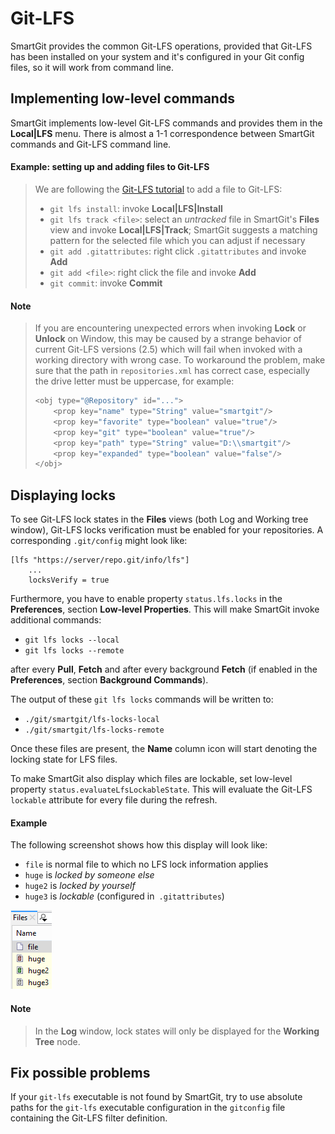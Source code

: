 # Git-LFS

SmartGit provides the common Git-LFS operations, provided that Git-LFS has been installed on your system and it's configured in your Git config files, so it will work from command line.

## Implementing low-level commands

SmartGit implements low-level Git-LFS commands and provides them in the **Local\|LFS** menu.
There is almost a 1-1 correspondence between SmartGit commands and Git-LFS command line.


#### Example: setting up and adding files to Git-LFS

> We are following the [Git-LFS tutorial](https://github.com/git-lfs/git-lfs/wiki/Tutorial) to add a file to Git-LFS:
> 
> -   `git lfs install`: invoke **Local\|LFS\|Install**
> -   `git lfs track <file>`: select an *untracked* file in SmartGit's **Files** view and invoke **Local\|LFS\|Track**;
>     SmartGit suggests a matching pattern for the selected file which you can adjust if necessary
> -   `git add .gitattributes`: right click `.gitattributes` and invoke **Add**
> -   `git add <file>`: right click the file and invoke **Add**
> -   `git commit`: invoke **Commit**

#### Note

> If you are encountering unexpected errors when invoking **Lock** or **Unlock** on Window, this may be caused by a strange behavior of current Git-LFS versions (2.5) which will fail when invoked with a working directory with wrong case.
> To workaround the problem, make sure that the path in `repositories.xml` has correct case, especially the drive letter must be uppercase, for example:
> 
> ``` java
> <obj type="@Repository" id="...">
>     <prop key="name" type="String" value="smartgit"/>
>     <prop key="favorite" type="boolean" value="true"/>
>     <prop key="git" type="boolean" value="true"/>
>     <prop key="path" type="String" value="D:\\smartgit"/>
>     <prop key="expanded" type="boolean" value="false"/>
> </obj>
> ```


## Displaying locks

To see Git-LFS lock states in the **Files** views (both Log and Working tree window), Git-LFS locks verification must be enabled for your repositories.
A corresponding `.git/config` might look like:
```
[lfs "https://server/repo.git/info/lfs"]
    ...
    locksVerify = true
```

Furthermore, you have to enable property `status.lfs.locks` in the **Preferences**, section **Low-level Properties**.
This will make SmartGit invoke additional commands:

-   `git lfs locks --local`
-   `git lfs locks --remote`

after every **Pull**, **Fetch** and after every background **Fetch** (if enabled in the **Preferences**, section **Background Commands**).

The output of these `git lfs locks` commands will be written to:

-   `./git/smartgit/lfs-locks-local`
-   `./git/smartgit/lfs-locks-remote`

Once these files are present, the **Name** column icon will start denoting the locking state for LFS files.

To make SmartGit also display which files are lockable, set low-level property `status.evaluateLfsLockableState`.
This will evaluate the Git-LFS `lockable` attribute for every file during the refresh.


#### Example

The following screenshot shows how this display will look like:

-   `file` is normal file to which no LFS lock information applies
-   `huge` is *locked by someone else*
-   `huge2` is *locked by yourself*
-   `huge3` is *lockable* (configured in` .gitattributes`)

![](attachments/53215476/53215477.png)

#### Note
> In the **Log** window, lock states will only be displayed for the **Working Tree** node.

## Fix possible problems

If your `git-lfs` executable is not found by SmartGit, try to use absolute paths for the `git-lfs` executable configuration in the `gitconfig` file containing the Git-LFS filter definition.
